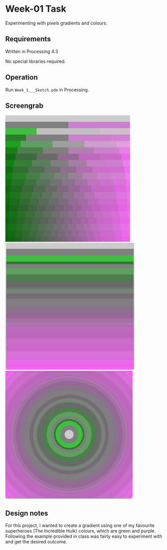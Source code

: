 # Week-01 Task

Experimenting with pixels gradients and colours.

## Requirements

Written in Processing 4.3

No special libraries required.

## Operation

Run `Week_1___Sketch.pde` in Processing.

## Screengrab

![image alt](https://github.com/Jollyboytheo/Computational-Practices-Sound-and-Image-Processing-/blob/ffc3bf04285345f1cf62e98aa31addeaf927f7c8/Week%201/Week%201/Screenshot%20(1).png)
![image alt](https://github.com/Jollyboytheo/Computational-Practices-Sound-and-Image-Processing-/blob/6e71cebdd5475d218f033b46ee0b381fc1be4418/Week%201/Week%201/Screenshot%20(2).png)
![image alt](https://github.com/Jollyboytheo/Computational-Practices-Sound-and-Image-Processing-/blob/0b0898b66e85550faa7225c7a4229c146ad05386/Week%201/Week%201/Screenshot%20(3).png)


## Design notes

For this project, I wanted to create a gradient using one of my favourite superheroes (The Incredible Hulk) colours, which are green and purple. Following the example provided in class was fairly easy to experiment with and get the desired outcome. 
